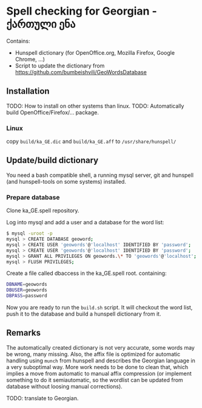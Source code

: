 
# Spell checking for Georgian - ქართული ენა #

Contains:

- Hunspell dictionary (for OpenOffice.org, Mozilla Firefox, Google Chrome, ...)
- Script to update the dictionary from https://github.com/bumbeishvili/GeoWordsDatabase

## Installation ##

TODO: How to install on other systems than linux.
TODO: Automatically build OpenOffice/Firefox/... package.

### Linux ###

copy `build/ka_GE.dic` and `build/ka_GE.aff` to `/usr/share/hunspell/`

## Update/build dictionary ##

You need a bash compatible shell, a running mysql server, git and hunspell (and
hunspell-tools on some systems) installed.

### Prepare database ###

Clone ka_GE.spell repository.

Log into mysql and add a user and a database for the word list:

```bash
$ mysql -uroot -p
mysql > CREATE DATABASE geoword;
mysql > CREATE USER 'geowords'@'localhost' IDENTIFIED BY 'password';
mysql > CREATE USER 'geowords'@'localhost' IDENTIFIED BY 'password';
mysql > GRANT ALL PRIVILEGES ON geowords.\* TO 'geowords'@'localhost'; 
mysql > FLUSH PRIVILEGES;
```

Create a file called dbaccess in the ka\_GE.spell root.
containing:

```bash
DBNAME=geowords
DBUSER=geowords
DBPASS=password
```

Now you are ready to run the `build.sh` script. It will checkout the word list,
push it to the database and build a hunspell dictionary from it.

## Remarks ##

The automatically created dictionary is not very accurate, some words may be wrong,
many missing. Also, the affix file is optimized for automatic handling using
`munch` from hunspell and describes the Georgian language in a very suboptimal
way. More work needs to be done to clean that, which implies a move from
automatic to manual affix compression (or implement something to do it
semiautomatic, so the wordlist can be updated from database without loosing
manual corrections).

TODO: translate to Georgian.
